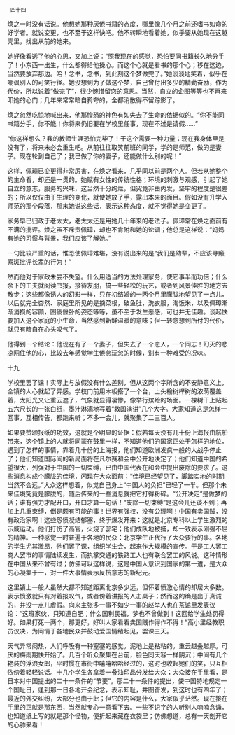      四十四 

   焕之一时没有话说。他想她那种厌倦书籍的态度，哪里像几个月之前还嗜书如命的好学者。就说变更，也不至于这样快吧。他不转瞬地看着她，似乎要从她现在这躯壳里，找出从前的她来。 

   她好像看透了他的心思，又加上说：“照我现在的感觉，恐怕要同书籍长久地分手了！小东西一出生，什么都得给他操心。而这个心就是看书的那个心；移在这边，当然要放弃那边。哈！念书，念书，到此刻这个梦做完了。”她淡淡地笑着，似乎在嘲讽别人的可笑行径。她没想到为了做这个梦，自己曾付出多少的精勤奋励，作为代价，所以说着“做完了”，很少惋惜留恋的意思。当然，自立的企图等等也不再来叩她的心门；几年来常常暗自矜夸的，全都消散得不留踪影了。 

   焕之忽然吃惊地喊出来，他那惶恐的神色有如失去了生命的依据似的。“你不能同书籍分手，你不能！你将来仍旧要在学校里任事，现在不过是请假……” 

   “你这样想么？我的教师生涯恐怕完毕了！干这个需要一种力量；现在我身体里是没有了，将来未必会重生吧。从前往往取笑前班的同学，学的是师范，做的是妻子。现在轮到自己了；我已做了你的妻子，还能做什么别的呢！” 

   这样，佩璋已变更得非常厉害，在焕之看来，几乎同以前是两个人。但若从她整个的生命看，却还是一贯的。她赋有女性的传统性格；环境的刺激与观感，引起了她自立的意志，服务的兴味，这当然十分绚烂，但究竟非由内发，坚牢的程度是很差的；所以仅仅由于生理的变化，就使她放了手，露出本来的面目。假如没有升学入师范的那个段落，那末她说这些话，表示这种态度，就不觉得她是变更了。 

   家务早已归政于老太太，老太太还是用她几十年来的老法子。佩璋常在焕之面前有不满的批评。焕之虽不斥责佩璋，却也不肯附和她的论调；他总是这样说：“妈妈有她的习惯与背景，我们应该了解她。” 

   一句比较严重的话，惟恐使佩璋难堪，没有说出来的是“我们是幼辈，不应该寻瘢索斑批评长辈的行为！” 

   然而他对于家政未尝不失望。什么用适当的方法处理家务，使它事半而功倍；什么余下的工夫就阅读书报，接待友朋，搞一些轻松的玩艺，或者到风景佳胜的地方去散步：这些都像诱人的幻影一样，只在初结婚的一两个月里朦胧地望见了一点儿，以后就完全杳然、家庭里所见的是摘菜根，破鱼肚，洗衣服，淘饭米，以及佩璋渐渐消损的容颜，困疲偃卧的姿态等等，虽不至于发生恶感，可也并无佳趣。谈起快要加入这个家庭的小生命，当然感到新鲜温暖的意味；但一转念想到所付的代价，就只有暗自在心头叹气了。 

   他得到一个结论：他现在有了一个妻子，但失去了一个恋人，一个同志！幻灭的悲凉网住他的心，比较去年感觉学生倦怠玩忽的时候，别有一种难受的况味。 

   十九

   学校里罢了课！实际上与放假没有什么差别，但从这两个字所含的不安静意义上，全镇的人心就起了异感。学校门前用木板搭了一个台，上头榆树榉树的浓荫覆盖着，太阳光又让重云遮了，气象就显得凄惨，像举行殡殓的场面。一棵树干上贴起五六尺长的一张白纸，墨汁淋漓地写着“救国演讲”几个大字。大家知道这是怎样一回事，互相传告，都跑来听；不多一会儿，就聚集了二三百人。 

   如果要赞颂报纸的功效，这就是个明显的证据：假若每天没有几十份上海报由航船带来，这个镇上的人就将同蒙在鼓里一样，不知道他们的国家正处于怎样的地位，遇到了怎样的事情，靠着几十份的上海报，他们知道欧洲发疯一般的大战争停止了；他们知道国际间的新局面将在凡尔赛和会中公开地决定了；他们知道中国的希望很大，列强对于中国的一切束缚，已由中国代表在和会中提出废除的要求了。这些消息构成个朦胧的佳境，闪现在大众面前；“佳境已经望见了，脚踏实地的时期当然不会远。”大众这样想着，似觉自己身上“中国人的负担”已轻了一半。但那个未来佳境究竟是朦胧的，随后传来的一些消息就把它打得粉碎。“公开决定”是做梦的话；谁有强力才配开口，开口才算一句话！“废除一切束缚”是这会儿还谈不到；再加上几重束缚，倒是颇有可能的事！世界有强权，没有公理啊！中国有卖国贼，没有政治家啊！这些怨愤凝结郁塞，终于爆发开来：这就是北京专科以上学生激烈的示威运动。他们打伤了高官，火烧了邸宅；他们成队地被捕，却一致表示刚强不屈的精神。一种感觉一时普遍于各地的民众：北京学生正代行了大众要行的事。各地的学生尤其激昂，他们罢了课，组织学生会，起来作大规模的宣传。于是工人罢工商人罢市的事情陆续发生，而执掌交通的铁路工人也有联合罢工的风说。这种情形在中国从来不曾有过；仿佛可以这样说，这是中国人意识到国家的第一遭，是大众的心凝集于一，对一件大事情表示反抗意志的新纪元。 

   这里镇上一般人虽然大都不知道距离北京多少远，但怀着愤激心情的却居大多数。表示愤激就只有对着报叹气，或者傍着讲报的人击桌子；然而这的确是出于真诚的，并没一点儿虚假。向来主张多一事不如少一事的赵举人也在茶馆里发表议论：“这班家伙，只知道自肥；什么国利民福，梦也不曾做到！这回给学生处罚得好。如果打死一两个，那更好，好叫人家看看卖国贼作得作不得！”高小里经教职员议决，为同情于各地民众并鼓动爱国情绪起见，罢课三天。 

   天气异常闷热，人们呼吸有一种窒塞的感觉。泥地上是粘粘的。重云越叠越厚。可厌的梅雨期快开始了。几百个听众聚集在台前，脸色同天容一样阴沉；中间有几个艳装的浮浪女郎，平时惯在市街中嘻嘻哈哈经过的，这时也收起她们的笑，只互相依傍着轻轻说话。十几个学生各拿着一叠油印品分发给大众；大众接在手里看，是日本对中国提出的二十一条件的“节要”。那二十一条件的提出，使中国特地规定一个国耻日，逢到那一日各地开会纪念，表示知耻，并图奋发，到这时也有四年了；最近的外交纠纷，大部分也由于此；但它的内容是什么，大家似乎茫然。现在接在手里的正就是那东西，当然就专心一意看下去。一些不识字的人听别人喃喃念诵，也知道纸上写的就是那个怪物，便折起来藏在衣袋里；仿佛想道，总有一天剖开它的心肺来看！ 

